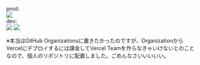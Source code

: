 prod: \
[![](https://img.shields.io/badge/production-up-brightgreen)](https://hit-unplugged-oglive.vercel.app/) \
dev: \
[![](https://img.shields.io/badge/development-up-brightgreen)](https://hit-unplugged-oglive-git-dev-ko-he-e.vercel.app/)
![](https://img.shields.io/github/workflow/status/ko-he-e/oglive-web/test-dev/dev)

※本当はGitHub Organizationsに置きたかったのですが、OrganizationからVercelにデプロイするには課金してVercel Teamを作らなきゃいけないとのことなので、個人のリポジトリに配置しました。ごめんなさいいいいい。